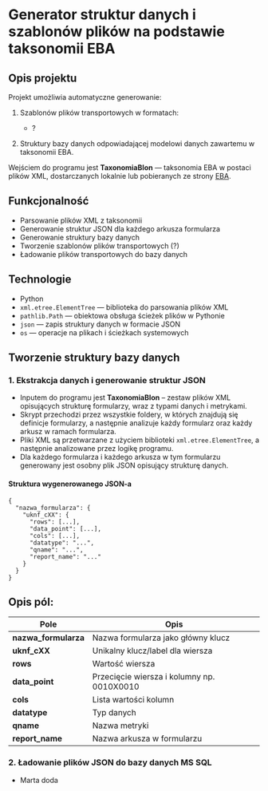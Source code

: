 # Generator struktur danych i szablonów plików na podstawie taksonomii EBA

## Opis projektu

Projekt umożliwia automatyczne generowanie:

1. Szablonów plików transportowych w formatach:
   - ?

2. Struktury bazy danych odpowiadającej modelowi danych zawartemu w taksonomii EBA.

Wejściem do programu jest **TaxonomiaBIon** — taksonomia EBA w postaci plików XML, dostarczanych lokalnie lub pobieranych ze strony [EBA](https://www.eba.europa.eu/).

## Funkcjonalność

- Parsowanie plików XML z taksonomii
- Generowanie struktur JSON dla każdego arkusza formularza
- Generowanie struktury bazy danych
- Tworzenie szablonów plików transportowych (?)
- Ładowanie plików transportowych do bazy danych

## Technologie

- Python
- `xml.etree.ElementTree` — biblioteka do parsowania plików XML
- `pathlib.Path` — obiektowa obsługa ścieżek plików w Pythonie
- `json` — zapis struktury danych w formacie JSON
- `os` — operacje na plikach i ścieżkach systemowych


## Tworzenie struktury bazy danych

### 1. Ekstrakcja danych i generowanie struktur JSON

- Inputem do programu jest **TaxonomiaBIon** – zestaw plików XML opisujących strukturę formularzy, wraz z typami danych i metrykami.
- Skrypt przechodzi przez wszystkie foldery, w których znajdują się definicje formularzy, a następnie analizuje każdy formularz oraz każdy arkusz w ramach formularza.
- Pliki XML są przetwarzane z użyciem biblioteki `xml.etree.ElementTree`, a następnie analizowane przez logikę programu.
- Dla każdego formularza i każdego arkusza w tym formularzu generowany jest osobny plik JSON opisujący strukturę danych.


#### Struktura wygenerowanego JSON-a

```text
{
  "nazwa_formularza": {
    "uknf_cXX": {
      "rows": [...],
      "data_point": [...],
      "cols": [...],
      "datatype": "...",
      "qname": "...",
      "report_name": "..."
    }
  }
}
```

## Opis pól:

| Pole            | Opis |
|----------------|-------------------------------------------|
| **nazwa_formularza** | Nazwa formularza jako główny klucz |
| **uknf_cXX** | Unikalny klucz/label dla wiersza |
| **rows** | Wartość wiersza |
| **data_point** | Przecięcie wiersza i kolumny np. 0010X0010 |
| **cols** | Lista wartości kolumn |
| **datatype** | Typ danych |
| **qname** | Nazwa metryki |
| **report_name** | Nazwa arkusza w formularzu |

### 2. Ładowanie plików JSON do bazy danych MS SQL

- Marta doda
